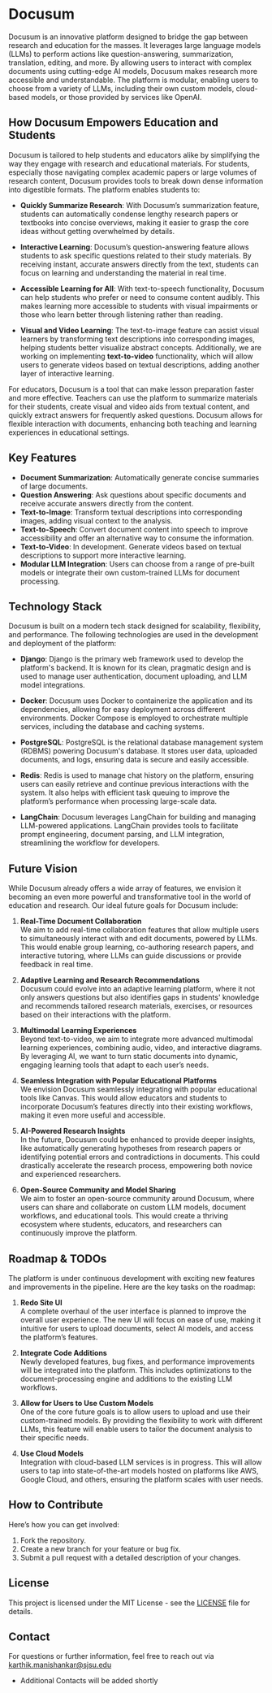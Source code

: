 # Docusum

Docusum is an innovative platform designed to bridge the gap between research and education for the masses. It leverages large language models (LLMs) to perform actions like question-answering, summarization, translation, editing, and more. By allowing users to interact with complex documents using cutting-edge AI models, Docusum makes research more accessible and understandable. The platform is modular, enabling users to choose from a variety of LLMs, including their own custom models, cloud-based models, or those provided by services like OpenAI.

## How Docusum Empowers Education and Students

Docusum is tailored to help students and educators alike by simplifying the way they engage with research and educational materials. For students, especially those navigating complex academic papers or large volumes of research content, Docusum provides tools to break down dense information into digestible formats. The platform enables students to:

- **Quickly Summarize Research**: With Docusum’s summarization feature, students can automatically condense lengthy research papers or textbooks into concise overviews, making it easier to grasp the core ideas without getting overwhelmed by details.
  
- **Interactive Learning**: Docusum’s question-answering feature allows students to ask specific questions related to their study materials. By receiving instant, accurate answers directly from the text, students can focus on learning and understanding the material in real time.

- **Accessible Learning for All**: With text-to-speech functionality, Docusum can help students who prefer or need to consume content audibly. This makes learning more accessible to students with visual impairments or those who learn better through listening rather than reading.

- **Visual and Video Learning**: The text-to-image feature can assist visual learners by transforming text descriptions into corresponding images, helping students better visualize abstract concepts. Additionally, we are working on implementing **text-to-video** functionality, which will allow users to generate videos based on textual descriptions, adding another layer of interactive learning.

For educators, Docusum is a tool that can make lesson preparation faster and more effective. Teachers can use the platform to summarize materials for their students, create visual and video aids from textual content, and quickly extract answers for frequently asked questions. Docusum allows for flexible interaction with documents, enhancing both teaching and learning experiences in educational settings.

## Key Features

- **Document Summarization**: Automatically generate concise summaries of large documents.
- **Question Answering**: Ask questions about specific documents and receive accurate answers directly from the content.
- **Text-to-Image**: Transform textual descriptions into corresponding images, adding visual context to the analysis.
- **Text-to-Speech**: Convert document content into speech to improve accessibility and offer an alternative way to consume the information.
- **Text-to-Video**: In development. Generate videos based on textual descriptions to support more interactive learning.
- **Modular LLM Integration**: Users can choose from a range of pre-built models or integrate their own custom-trained LLMs for document processing.

## Technology Stack

Docusum is built on a modern tech stack designed for scalability, flexibility, and performance. The following technologies are used in the development and deployment of the platform:

- **Django**: Django is the primary web framework used to develop the platform's backend. It is known for its clean, pragmatic design and is used to manage user authentication, document uploading, and LLM model integrations.
  
- **Docker**: Docusum uses Docker to containerize the application and its dependencies, allowing for easy deployment across different environments. Docker Compose is employed to orchestrate multiple services, including the database and caching systems.
  
- **PostgreSQL**: PostgreSQL is the relational database management system (RDBMS) powering Docusum's database. It stores user data, uploaded documents, and logs, ensuring data is secure and easily accessible.
  
- **Redis**: Redis is used to manage chat history on the platform, ensuring users can easily retrieve and continue previous interactions with the system. It also helps with efficient task queuing to improve the platform’s performance when processing large-scale data.

- **LangChain**: Docusum leverages LangChain for building and managing LLM-powered applications. LangChain provides tools to facilitate prompt engineering, document parsing, and LLM integration, streamlining the workflow for developers.

## Future Vision

While Docusum already offers a wide array of features, we envision it becoming an even more powerful and transformative tool in the world of education and research. Our ideal future goals for Docusum include:

1. **Real-Time Document Collaboration**  
   We aim to add real-time collaboration features that allow multiple users to simultaneously interact with and edit documents, powered by LLMs. This would enable group learning, co-authoring research papers, and interactive tutoring, where LLMs can guide discussions or provide feedback in real time.

2. **Adaptive Learning and Research Recommendations**  
   Docusum could evolve into an adaptive learning platform, where it not only answers questions but also identifies gaps in students' knowledge and recommends tailored research materials, exercises, or resources based on their interactions with the platform.

3. **Multimodal Learning Experiences**  
   Beyond text-to-video, we aim to integrate more advanced multimodal learning experiences, combining audio, video, and interactive diagrams. By leveraging AI, we want to turn static documents into dynamic, engaging learning tools that adapt to each user’s needs.

4. **Seamless Integration with Popular Educational Platforms**  
   We envision Docusum seamlessly integrating with popular educational tools like Canvas. This would allow educators and students to incorporate Docusum’s features directly into their existing workflows, making it even more useful and accessible.

5. **AI-Powered Research Insights**  
   In the future, Docusum could be enhanced to provide deeper insights, like automatically generating hypotheses from research papers or identifying potential errors and contradictions in documents. This could drastically accelerate the research process, empowering both novice and experienced researchers.

6. **Open-Source Community and Model Sharing**  
   We aim to foster an open-source community around Docusum, where users can share and collaborate on custom LLM models, document workflows, and educational tools. This would create a thriving ecosystem where students, educators, and researchers can continuously improve the platform.


## Roadmap & TODOs

The platform is under continuous development with exciting new features and improvements in the pipeline. Here are the key tasks on the roadmap:

1. **Redo Site UI**  
   A complete overhaul of the user interface is planned to improve the overall user experience. The new UI will focus on ease of use, making it intuitive for users to upload documents, select AI models, and access the platform’s features.

2. **Integrate Code Additions**  
   Newly developed features, bug fixes, and performance improvements will be integrated into the platform. This includes optimizations to the document-processing engine and additions to the existing LLM workflows.

3. **Allow for Users to Use Custom Models**  
   One of the core future goals is to allow users to upload and use their custom-trained models. By providing the flexibility to work with different LLMs, this feature will enable users to tailor the document analysis to their specific needs.

4. **Use Cloud Models**  
   Integration with cloud-based LLM services is in progress. This will allow users to tap into state-of-the-art models hosted on platforms like AWS, Google Cloud, and others, ensuring the platform scales with user needs.

## How to Contribute
 Here’s how you can get involved:

1. Fork the repository.
2. Create a new branch for your feature or bug fix.
3. Submit a pull request with a detailed description of your changes.

## License

This project is licensed under the MIT License - see the [LICENSE](LICENSE) file for details.

## Contact

For questions or further information, feel free to reach out via karthik.manishankar@sjsu.edu
 - Additional Contacts will be added shortly